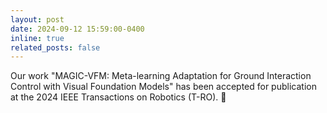 ```yaml
---
layout: post
date: 2024-09-12 15:59:00-0400
inline: true
related_posts: false
---
```


Our work "MAGIC-VFM: Meta-learning Adaptation for Ground Interaction Control with Visual Foundation Models" has been accepted for publication at the 2024 IEEE Transactions on Robotics (T-RO). 🎉